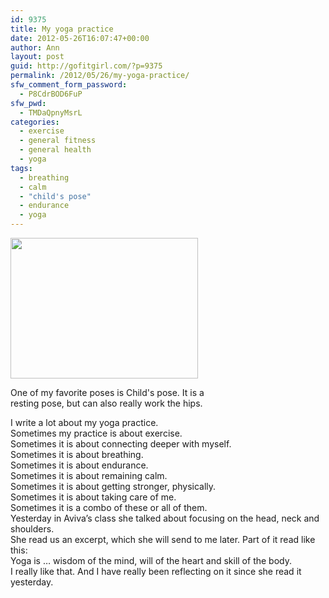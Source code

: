 ```yaml
---
id: 9375
title: My yoga practice
date: 2012-05-26T16:07:47+00:00
author: Ann
layout: post
guid: http://gofitgirl.com/?p=9375
permalink: /2012/05/26/my-yoga-practice/
sfw_comment_form_password:
  - P8CdrBOD6FuP
sfw_pwd:
  - TMDaQpnyMsrL
categories:
  - exercise
  - general fitness
  - general health
  - yoga
tags:
  - breathing
  - calm
  - "child's pose"
  - endurance
  - yoga
---
```

<div id="attachment_9376" style="width: 310px" class="wp-caption alignleft">
  <a href="http://gofitgirl.com/?attachment_id=9376" rel="attachment wp-att-9376"><img class="size-medium wp-image-9376" title="photo 2_4" src="http://gofitgirl.com/wp-content/uploads/2012/05/photo-2_4-300x225.jpg" alt="" width="300" height="225" /></a>
  
  <p class="wp-caption-text">
    One of my favorite poses is Child's pose. It is a resting pose, but can also really work the hips.
  </p>
</div>

  
I write a lot about my yoga practice.  
Sometimes my practice is about exercise.  
Sometimes it is about connecting deeper with myself.  
Sometimes it is about breathing.  
Sometimes it is about endurance.  
Sometimes it is about remaining calm.  
Sometimes it is about getting stronger, physically.  
Sometimes it is about taking care of me.  
Sometimes it is a combo of these or all of them.  
Yesterday in Aviva&#8217;s class she talked about focusing on the head, neck and shoulders.  
She read us an excerpt, which she will send to me later. Part of it read like this:  
Yoga is &#8230; wisdom of the mind, will of the heart and skill of the body.  
I really like that. And I have really been reflecting on it since she read it yesterday.  
&nbsp;
